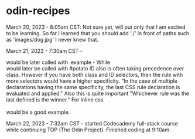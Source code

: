 # odin-recipes
March 20, 2023 - 8:05am CST:
Not sure yet, will put only that I am excited to be learning. So far I learned that you should add './' in front of paths such as 'images/dog.jpg' I never knew that.

March 21, 2023 - 7:30am CST - <div class = "example"> would be later called with 
.example - While <div id = "potato"> would later be called with #potato
ID also is often taking precedence over class. However if you have both class and ID selectors, then the rule with more selectors would have a higher specificity. "In the case of multiple declarations having the same specificity, the last CSS rule declaration is evaluated and applied." Also this is quite important "Whichever rule was the last defined is the winner." 
For inline css <div style = "color: white;">...</div> would be a good example.

March 22, 2023 - 7:32am CST - started Codecademy full-stack course while continuing TOP (The Odin Project). Finished coding at 9:10am.